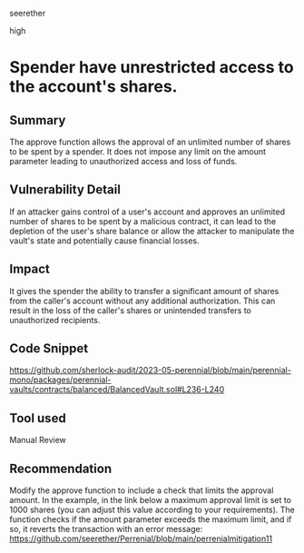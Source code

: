 seerether

high

# Spender have unrestricted access to the account's shares.

## Summary
The approve function allows the approval of an unlimited number of shares to be spent by a spender. It does not impose any limit on the amount parameter leading to  unauthorized access and loss of funds.
## Vulnerability Detail
 If an attacker gains control of a user's account and approves an unlimited number of shares to be spent by a malicious contract, it can lead to the depletion of the user's share balance or allow the attacker to manipulate the vault's state and potentially cause financial losses.
## Impact
It gives the spender the ability to transfer a significant amount of shares from the caller's account without any additional authorization. This can result in the loss of the caller's shares or unintended transfers to unauthorized recipients.
## Code Snippet
https://github.com/sherlock-audit/2023-05-perennial/blob/main/perennial-mono/packages/perennial-vaults/contracts/balanced/BalancedVault.sol#L236-L240
## Tool used
Manual Review

## Recommendation
Modify the approve function to include a check that limits the approval amount. In the example, in the link below a maximum approval limit is set to 1000 shares (you can adjust this value according to your requirements). The function checks if the amount parameter exceeds the maximum limit, and if so, it reverts the transaction with an error message:
https://github.com/seerether/Perrenial/blob/main/perrenialmitigation11